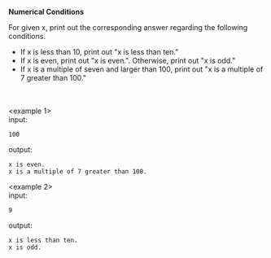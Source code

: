**Numerical Conditions**

For given x, print out the corresponding answer regarding the following conditions.

- If x is less than 10, print out "x is less than ten."
- If x is even, print out "x is even.". Otherwise, print out "x is odd."
- If x is a multiple of seven and larger than 100, print out "x is a multiple of 7 greater than 100."

<br><br>
\<example 1\>  
input:
```
100
```
output:
```
x is even.
x is a multiple of 7 greater than 100. 
```

\<example 2\>  
input:
```
9
```
output:
```
x is less than ten.
x is odd.​ 
```

